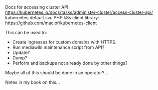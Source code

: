 Docs for accessing cluster API: https://kubernetes.io/docs/tasks/administer-cluster/access-cluster-api/
kubernetes.default.svc
PHP k8s client library: https://github.com/maclof/kubernetes-client

This can be used to:
 - Create ingresses for custom domains with HTTPS.
 - Run mediawiki maintenance script from API?
  - Update?
  - Dump?
 - Perform and backups not already done by other things?

Maybe all of this should be done in an operator?...

Notes in my book on this...
